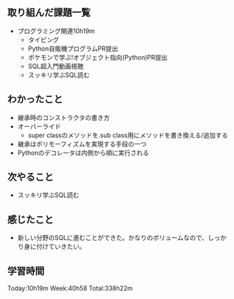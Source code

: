 ## 取り組んだ課題一覧
- プログラミング関連10h19m
    - タイピング
    - Python自販機プログラムPR提出
    - ポケモンで学ぶ!オブジェクト指向(Python)PR提出
    - SQL超入門動画視聴
    - スッキリ学ぶSQL読む    
## わかったこと
- 継承時のコンストラクタの書き方
- オーバーライド
    - super classのメソッドを.sub class用にメソッドを書き換える/追加する
- 継承はポリモーフィズムを実現する手段の一つ
- Pythonのデコレータは内側から順に実行される
## 次やること
- スッキリ学ぶSQL読む
## 感じたこと
- 新しい分野のSQLに進むことができた。かなりのボリュームなので、しっかり身に付けていきたい。
## 学習時間
Today:10h19m Week:40h58 Total:338h22m